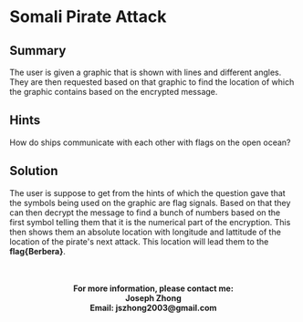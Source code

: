 <h1>Somali Pirate Attack</h1>
<h2>Summary</h2>
The user is given a graphic that is shown with lines and different angles. They are then requested based on that graphic to find the location of which the graphic contains based on the encrypted message.
<h2>Hints</h2>
How do ships communicate with each other with flags on the open ocean?
<h2>Solution</h2>
The user is suppose to get from the hints of which the question gave that the symbols being used on the graphic are flag signals. Based on that they can then decrypt the message to find a bunch of numbers based on the first symbol telling them that it is the numerical part of the encryption. This then shows them an absolute location with longitude and lattitude of the location of the pirate's next attack. This location will lead them to the <b>flag{Berbera}</b>.
<br>
<br>
<br>
<p align = "center"><b>For more information, please contact me:
<br>Joseph Zhong
<br>Email: jszhong2003@gmail.com</b></p></p>
